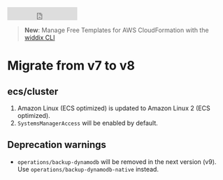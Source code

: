 <iframe src="https://ghbtns.com/github-btn.html?user=widdix&repo=aws-cf-templates&type=star&count=true&size=large" frameborder="0" scrolling="0" width="160px" height="30px"></iframe>

> **New**: Manage Free Templates for AWS CloudFormation with the [widdix CLI](./cli/)

# Migrate from v7 to v8

## ecs/cluster

1. Amazon Linux (ECS optimized) is updated to Amazon Linux 2 (ECS optimized).
2. `SystemsManagerAccess` will be enabled by default.

## Deprecation warnings

* `operations/backup-dynamodb` will be removed in the next version (v9). Use `operations/backup-dynamodb-native` instead.
